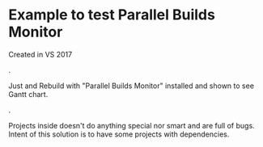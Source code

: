 # Example to test Parallel Builds Monitor

Created in VS 2017

.

Just and Rebuild with "Parallel Builds Monitor" installed and shown to see Gantt chart.

.

Projects inside doesn't do anything special nor smart and are full of bugs.
Intent of this solution is to have some projects with dependencies.

